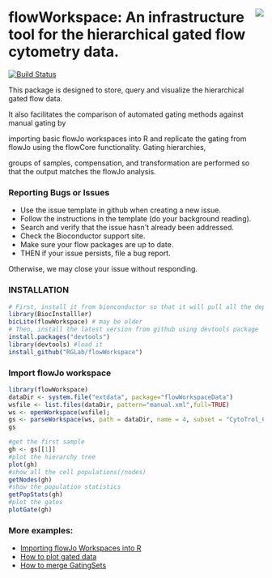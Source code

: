 # <img src="logo_mid.png" align="right" />


# flowWorkspace: An infrastructure tool for the hierarchical gated flow cytometry data.     
[![Build Status](https://github.com/RGLab/flowWorkspace/workflows/build/badge.svg?branch=master)](https://github.com/RGLab/flowWorkspace/actions)

This package is designed to store, query and visualize the hierarchical gated flow data.

It also facilitates the comparison of automated gating methods against manual gating by 

importing basic flowJo workspaces into R and replicate the gating from flowJo using the flowCore functionality. Gating hierarchies,

groups of samples, compensation, and transformation are performed so that the output matches the flowJo analysis.

### Reporting Bugs or Issues
- Use the issue template in github when creating a new issue. 
- Follow the instructions in the template (do your background reading).
- Search and verify that the issue hasn't already been addressed.
- Check the Bioconductor support site. 
- Make sure your flow packages are up to date.
- THEN if your issue persists, file a bug report.

Otherwise, we may close your issue without responding.

### INSTALLATION

```r
# First, install it from bionconductor so that it will pull all the dependent packages automatically
library(BiocInstalller)
bicLite(flowWorkspace) # may be older
# Then, install the latest version from github using devtools package 
install.packages("devtools") 
library(devtools) #load it
install_github("RGLab/flowWorkspace")

```

### Import flowJo workspace

```r
library(flowWorkspace)
dataDir <- system.file("extdata", package="flowWorkspaceData")
wsfile <- list.files(dataDir, pattern="manual.xml",full=TRUE)
ws <- openWorkspace(wsfile);
gs <- parseWorkspace(ws, path = dataDir, name = 4, subset = "CytoTrol_CytoTrol_1.fcs")
gs

#get the first sample
gh <- gs[[1]]
#plot the hierarchy tree
plot(gh)
#show all the cell populations(/nodes)
getNodes(gh)
#show the population statistics
getPopStats(gh)
#plot the gates
plotGate(gh) 

```
### More examples:
* [Importing flowJo Workspaces into R](http://bioconductor.org/packages/3.0/bioc/vignettes/flowWorkspace/inst/doc/flowWorkspace.pdf)
* [How to plot gated data](http://bioconductor.org/packages/3.0/bioc/vignettes/flowWorkspace/inst/doc/plotGate.html)
* [How to merge GatingSets](http://bioconductor.org/packages/3.0/bioc/vignettes/flowWorkspace/inst/doc/HowToMergeGatingSet.html)
